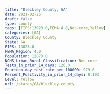 ```yaml
---
title: "Bleckley County, GA"
date: 2021-02-26
draft: false
type: county
tags: [FIPS:13023.0,FEMA:4.0,Non-core,Yellow]
categories: [GA]
County: Bleckley County
State: GA
FIPS: 13023.0
FEMA_Region: 4.0
Population: 12873.0
NCHS_Urban_Rural_Classification: Non-core
Tests_in_prior_14_days: 126.0
Fourteen_day_test_rate_per_100000: 979.0
Percent_Positivity_in_prior_14_days: 0.103
Level: Yellow
url: /states/GA/bleckley-county
---
```



